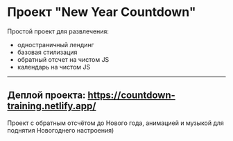 Проект "New Year Countdown"
==========
Простой проект для развлечения:
* одностраничный лендинг
* базовая стилизация
* обратный отсчет на чистом JS
* календарь на чистом JS
---
Деплой проекта: https://countdown-training.netlify.app/
---
Проект с обратным отсчётом до Нового года, анимацией и музыкой для поднятия Новогоднего настроения)